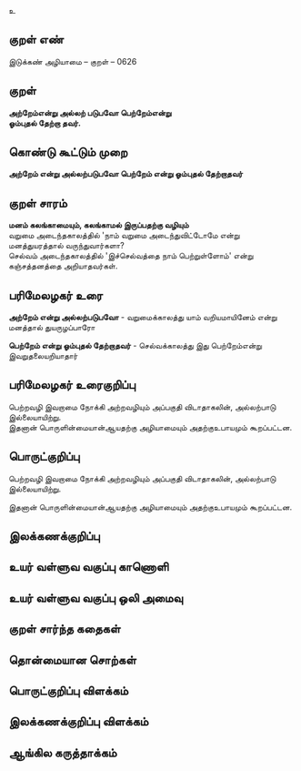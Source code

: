 உ

## குறள் எண் 

இடுக்கண் அழியாமை   – குறள் – 0626  

## குறள் 

**அற்றேம்என்று அல்லற் படுபவோ பெற்றேம்என்று  
ஓம்புதல் தேற்றா தவர்.**  

## கொண்டு கூட்டும் முறை

**அற்றேம் என்று அல்லற்படுபவோ பெற்றேம் என்று ஓம்புதல் தேற்றாதவர்**

## குறள் சாரம் 

**மனம் கலங்காமையும், கலங்காமல் இருப்பதற்கு வழியும்**  
வறுமை அடைந்தகாலத்தில் 'நாம் வறுமை அடைந்துவிட்டோமே என்று மனத்துயரத்தால் வருந்துவார்களா?  
செல்வம் அடைந்தகாலத்தில் 'இச்செல்வத்தை நாம் பெற்றுள்ளோம்' என்று கஞ்சத்தனத்தை அறியாதவர்கள்.  

## பரிமேலழகர் உரை

**அற்றேம் என்று அல்லற்படுபவோ** - வறுமைக்காலத்து யாம் வறியமாயினேம் என்று மனத்தால் துயருழப்பாரோ  

**பெற்றேம் என்று ஓம்புதல் தேற்றாதவர்** - செல்வக்காலத்து இது பெற்றேம்என்று இவறுதலையறியாதார் 

## பரிமேலழகர் உரைகுறிப்பு   

பெற்றவழி இவறாமை நோக்கி அற்றவழியும் அப்பகுதி விடாதாகலின், அல்லற்பாடு இல்லையாயிற்று.  
இதனான் பொருளின்மையான்ஆயதற்கு அழியாமையும் அதற்குஉபாயமும் கூறப்பட்டன.    

## பொருட்குறிப்பு 

பெற்றவழி இவறாமை நோக்கி அற்றவழியும் அப்பகுதி விடாதாகலின், அல்லற்பாடு இல்லையாயிற்று.  

இதனான் பொருளின்மையான்ஆயதற்கு அழியாமையும் அதற்குஉபாயமும் கூறப்பட்டன.    

## இலக்கணக்குறிப்பு  


## உயர் வள்ளுவ வகுப்பு காணொளி


## உயர் வள்ளுவ வகுப்பு ஒலி அமைவு 

 
## குறள் சார்ந்த கதைகள் 


## தொன்மையான சொற்கள்


## பொருட்குறிப்பு விளக்கம்


## இலக்கணக்குறிப்பு விளக்கம்


## ஆங்கில கருத்தாக்கம் 


